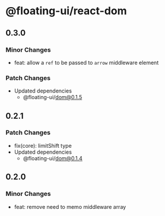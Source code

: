 # @floating-ui/react-dom

## 0.3.0

### Minor Changes

- feat: allow a `ref` to be passed to `arrow` middleware element

### Patch Changes

- Updated dependencies
  - @floating-ui/dom@0.1.5

## 0.2.1

### Patch Changes

- fix(core): limitShift type
- Updated dependencies
  - @floating-ui/dom@0.1.4

## 0.2.0

### Minor Changes

- feat: remove need to memo middleware array
